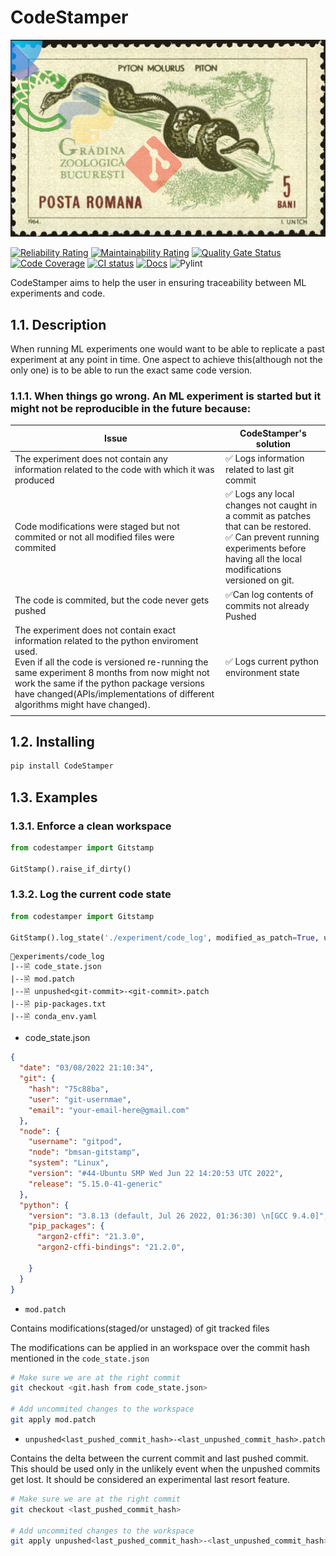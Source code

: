 # CodeStamper

![](https://raw.githubusercontent.com/bmsan/codestamper/main/docs/source/CodeStamper.png)

[![Reliability Rating](https://sonarcloud.io/api/project_badges/measure?project=bmsan_codestamper&metric=reliability_rating)](https://sonarcloud.io/summary/new_code?id=bmsan_codestamper)
[![Maintainability Rating](https://sonarcloud.io/api/project_badges/measure?project=bmsan_codestamper&metric=sqale_rating)](https://sonarcloud.io/summary/new_code?id=bmsan_codestamper)
[![Quality Gate Status](https://sonarcloud.io/api/project_badges/measure?project=bmsan_codestamper&metric=alert_status)](https://sonarcloud.io/summary/new_code?id=bmsan_codestamper)
[![Code Coverage](https://codecov.io/gh/bmsan/codestamper/branch/main/graph/badge.svg?token=0UPE6C3S7W)](https://codecov.io/gh/bmsan/codestamper)
[![CI status](https://github.com/bmsan/codestamper/workflows/CI/badge.svg)](https://github.com/bmsan/codestamper/actions?queryworkflow%3ACI+event%3Apush+branch%3Amain)
[![Docs](https://readthedocs.org/projects/codestamper/badge/?version=latest)](https://readthedocs.org/projects/codestamper)
![Pylint](https://img.shields.io/badge/Pylint->=9.90/10-green)



CodeStamper aims to help the user in ensuring traceability between ML experiments and code.



## 1.1. Description
When running ML experiments one would want to be able to replicate a past experiment at any point in time. One aspect to achieve this(although not the only one) is to be able to run the exact same code version.

### 1.1.1. When things go wrong. An ML experiment is started but it might not be  reproducible in the future because:

| Issue                                                                                                                                                                                                                                                                                                                   | CodeStamper's solution                                                                                                                                                              |
| ----------------------------------------------------------------------------------------------------------------------------------------------------------------------------------------------------------------------------------------------------------------------------------------------------------------------- | ----------------------------------------------------------------------------------------------------------------------------------------------------------------------------------- |
| The experiment does not contain any information related to the code with which it was produced                                                                                                                                                                                                                          | ✅ Logs information related to last git commit                                                                                                                                       |
| Code modifications were staged but not commited or not all modified files were commited                                                                                                                                                                                                                                 | ✅ Logs any local changes not caught in a commit as patches that can be restored. <br> ✅ Can prevent running experiments before having all the local modifications versioned on git. |
| The code is commited, but the code never gets pushed                                                                                                                                                                                                                                                                    | ✅Can log contents of commits not already Pushed                                                                                                                                     |
| The experiment does not contain exact information related to the python enviroment used.  <br> Even if all the code is versioned re-running the same experiment 8 months from now might not work the same if the python package versions have changed(APIs/implementations of different algorithms might have changed). | ✅ Logs current python environment state                                                                                                                                             |
|                                                                                                                                                                                                                                                                                                                         |                                                                                                                                                                                     |

## 1.2. Installing

```bash
pip install CodeStamper
```
## 1.3. Examples

### 1.3.1. Enforce a clean workspace
```py
from codestamper import Gitstamp

GitStamp().raise_if_dirty()
```

### 1.3.2. Log the current code state
```py
from codestamper import Gitstamp

GitStamp().log_state('./experiment/code_log', modified_as_patch=True, unpushed_as_patch=True)
```
```
📁experiments/code_log
|--🗎 code_state.json
|--🗎 mod.patch
|--🗎 unpushed<git-commit>-<git-commit>.patch
|--🗎 pip-packages.txt
|--🗎 conda_env.yaml
```
- code_state.json
```json
{
  "date": "03/08/2022 21:10:34",
  "git": {
    "hash": "75c88ba",
    "user": "git-usernmae",
    "email": "your-email-here@gmail.com"
  },
  "node": {
    "username": "gitpod",
    "node": "bmsan-gitstamp",
    "system": "Linux",
    "version": "#44-Ubuntu SMP Wed Jun 22 14:20:53 UTC 2022",
    "release": "5.15.0-41-generic"
  },
  "python": {
    "version": "3.8.13 (default, Jul 26 2022, 01:36:30) \n[GCC 9.4.0]",
    "pip_packages": {
      "argon2-cffi": "21.3.0",
      "argon2-cffi-bindings": "21.2.0",
        
    }
  }
}
```

- `mod.patch`

Contains modifications(staged/or unstaged) of git tracked files

The modifications can be applied in an workspace over the commit hash mentioned in the `code_state.json`
```bash
# Make sure we are at the right commit
git checkout <git.hash from code_state.json>

# Add uncommited changes to the workspace
git apply mod.patch
```

- `unpushed<last_pushed_commit_hash>-<last_unpushed_commit_hash>.patch`

Contains the delta between the current commit and last pushed commit.
This should be used only in the unlikely event when the unpushed commits get lost.
It should be considered an experimental last resort feature.


```bash
# Make sure we are at the right commit
git checkout <last_pushed_commit_hash>

# Add uncommited changes to the workspace
git apply unpushed<last_pushed_commit_hash>-<last_unpushed_commit_hash>.patch
```

